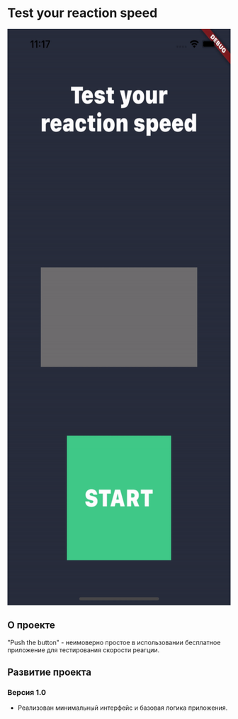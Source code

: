 # Test your reaction speed

<img src="https://github.com/RNOVOSELOV/flutter_push/blob/main/resources/first.gif" width="600" height="1298" />

## О проекте

"Push the button" - неимоверно простое в использовании бесплатное приложение для тестирования скорости реагции.

## Развитие проекта

### Версия 1.0

- Реализован минимальный интерфейс и базовая логика приложения.
